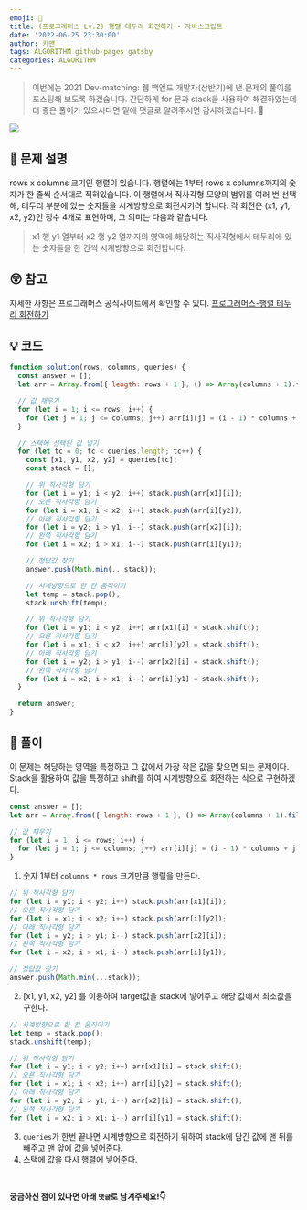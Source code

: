 ```yaml
---
emoji: 📝
title: (프로그래머스 Lv.2) 행렬 테두리 회전하기 - 자바스크립트
date: '2022-06-25 23:30:00'
author: 키맨
tags: ALGORITHM github-pages gatsby
categories: ALGORITHM
---
```


> 이번에는 2021 Dev-matching: 웹 백엔드 개발자(상반기)에 낸 문제의 풀이를 포스팅해 보도록 하겠습니다. 간단하게 for 문과 stack을 사용하여 해결하였는데 더 좋은 풀이가 있으시다면 밑에 댓글로 알려주시면 감사하겠습니다. 🥰

<img src = "https://blog.kakaocdn.net/dn/tTyNR/btri4448gmJ/WDioiw2PNFmZjqjaLU58Vk/img.png" >

## 🤔 문제 설명

rows x columns 크기인 행렬이 있습니다. 행렬에는 1부터 rows x columns까지의 숫자가 한 줄씩 순서대로 적혀있습니다. 이 행렬에서 직사각형 모양의 범위를 여러 번 선택해, 테두리 부분에 있는 숫자들을 시계방향으로 회전시키려 합니다. 각 회전은 (x1, y1, x2, y2)인 정수 4개로 표현하며, 그 의미는 다음과 같습니다.

> x1 행 y1 열부터 x2 행 y2 열까지의 영역에 해당하는 직사각형에서 테두리에 있는 숫자들을 한 칸씩 시계방향으로 회전합니다.

## 😲 참고

자세한 사항은 프로그래머스 공식사이트에서 확인할 수 있다.
[프로그래머스-행렬 테두리 회전하기](https://programmers.co.kr/learn/courses/30/lessons/77485?language=javascript)

## 💡 코드

```javascript
function solution(rows, columns, queries) {
  const answer = [];
  let arr = Array.from({ length: rows + 1 }, () => Array(columns + 1).fill(0));

  // 값 채우기
  for (let i = 1; i <= rows; i++) {
    for (let j = 1; j <= columns; j++) arr[i][j] = (i - 1) * columns + j;
  }

  // 스택에 선택된 값 넣기
  for (let tc = 0; tc < queries.length; tc++) {
    const [x1, y1, x2, y2] = queries[tc];
    const stack = [];

    // 위 직사각형 담기
    for (let i = y1; i < y2; i++) stack.push(arr[x1][i]);
    // 오른 직사각형 담기
    for (let i = x1; i < x2; i++) stack.push(arr[i][y2]);
    // 아래 직사각형 담기
    for (let i = y2; i > y1; i--) stack.push(arr[x2][i]);
    // 왼쪽 직사각형 담기
    for (let i = x2; i > x1; i--) stack.push(arr[i][y1]);

    // 정닶값 찾기
    answer.push(Math.min(...stack));

    // 시계방향으로 한 칸 움직이기
    let temp = stack.pop();
    stack.unshift(temp);

    // 위 직사각형 담기
    for (let i = y1; i < y2; i++) arr[x1][i] = stack.shift();
    // 오른 직사각형 담기
    for (let i = x1; i < x2; i++) arr[i][y2] = stack.shift();
    // 아래 직사각형 담기
    for (let i = y2; i > y1; i--) arr[x2][i] = stack.shift();
    // 왼쪽 직사각형 담기
    for (let i = x2; i > x1; i--) arr[i][y1] = stack.shift();
  }

  return answer;
}
```

## 📝 풀이

이 문제는 해당하는 영역을 특정하고 그 값에서 가장 작은 값을 찾으면 되는 문제이다. Stack을 활용하여 값을 특정하고 shift를 하여 시계방향으로 회전하는 식으로 구현하겠다.

```javascript
const answer = [];
let arr = Array.from({ length: rows + 1 }, () => Array(columns + 1).fill(0));

// 값 채우기
for (let i = 1; i <= rows; i++) {
  for (let j = 1; j <= columns; j++) arr[i][j] = (i - 1) * columns + j;
}
```

1. 숫자 1부터 `columns * rows` 크기만큼 행렬을 만든다.

```javascript
// 위 직사각형 담기
for (let i = y1; i < y2; i++) stack.push(arr[x1][i]);
// 오른 직사각형 담기
for (let i = x1; i < x2; i++) stack.push(arr[i][y2]);
// 아래 직사각형 담기
for (let i = y2; i > y1; i--) stack.push(arr[x2][i]);
// 왼쪽 직사각형 담기
for (let i = x2; i > x1; i--) stack.push(arr[i][y1]);

// 정닶값 찾기
answer.push(Math.min(...stack));
```

2. [x1, y1, x2, y2] 를 이용하여 target값을 stack에 넣어주고 해당 값에서 최소값을 구한다.

```javascript
// 시계방향으로 한 칸 움직이기
let temp = stack.pop();
stack.unshift(temp);

// 위 직사각형 담기
for (let i = y1; i < y2; i++) arr[x1][i] = stack.shift();
// 오른 직사각형 담기
for (let i = x1; i < x2; i++) arr[i][y2] = stack.shift();
// 아래 직사각형 담기
for (let i = y2; i > y1; i--) arr[x2][i] = stack.shift();
// 왼쪽 직사각형 담기
for (let i = x2; i > x1; i--) arr[i][y1] = stack.shift();
```

3. `queries`가 한번 끝나면 시계방향으로 회전하기 위하여 stack에 담긴 값에 맨 뒤를 빼주고 맨 앞에 값을 넣어준다.
4. 스택에 값을 다시 행렬에 넣어준다.

<br/>

**궁금하신 점이 있다면 아래 `댓글`로 남겨주세요!👇**

```toc

```
